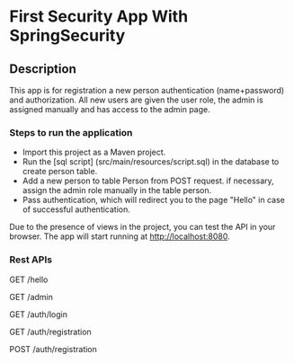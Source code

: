 # First Security App With SpringSecurity
## Description
This app is for registration a new person authentication (name+password) and authorization. 
All new users are given the user role, the admin is assigned manually and has access to the admin page. 

### Steps to run the application
- Import this project as a Maven project.
- Run the [sql script] (src/main/resources/script.sql) in the database to create person table.
- Add a new person to table Person from POST request. if necessary, assign the admin role manually in the table person.
- Pass authentication, which will redirect you to the page "Hello" in case of successful authentication.

Due to the presence of views in the project, you can test the API in your browser.
The app will start running at <http://localhost:8080>.
### Rest APIs
 GET /hello

 GET /admin
 
 GET /auth/login

 GET /auth/registration

 POST /auth/registration
